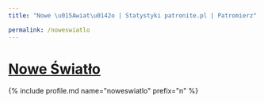 ```yaml
---
title: "Nowe \u015Awiat\u0142o | Statystyki patronite.pl | Patromierz"

permalink: /noweswiatlo
---
```


# [Nowe Światło](https://patronite.pl/noweswiatlo)

{% include profile.md name="noweswiatlo" prefix="n" %}
